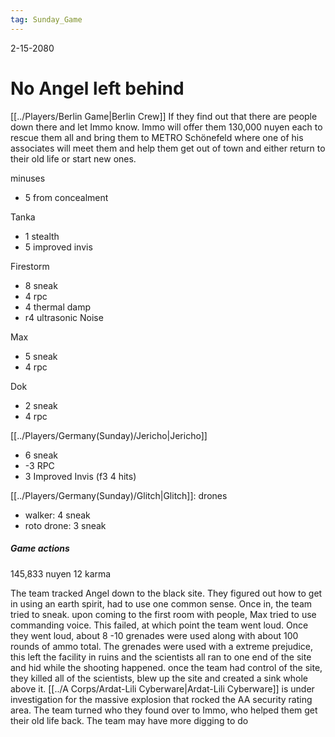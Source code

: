 ```yaml
---
tag: Sunday_Game
---
```

2-15-2080
# No Angel left behind
[[../Players/Berlin Game|Berlin Crew]]
If they find out that there are people down there and let Immo know. Immo will offer them 130,000 nuyen each to rescue them all and bring them to METRO Schönefeld where one of his associates will meet them and help them get out of town and either return to their old life or start new ones.

minuses 
- 5 from concealment

Tanka
- 1 stealth
-  5 improved invis

Firestorm
- 8 sneak
- 4 rpc
- 4 thermal damp
- r4 ultrasonic Noise

Max
- 5 sneak
- 4 rpc

Dok
- 2 sneak
- 4 rpc

[[../Players/Germany(Sunday)/Jericho|Jericho]]
- 6 sneak
- -3 RPC
- 3 Improved Invis (f3 4 hits)

[[../Players/Germany(Sunday)/Glitch|Glitch]]: drones
- walker: 4 sneak
- roto drone: 3 sneak


##### Game actions
145,833 nuyen
12 karma

The team tracked Angel down to the black site. They figured out how to get in using an earth spirit, had to use one common sense. Once in, the team tried to sneak. upon coming to the first room with people, Max tried to use commanding voice. This failed, at which point the team went loud. Once they went loud, about 8 -10 grenades were used along with about 100 rounds of ammo total. The grenades were used with a extreme prejudice, this left the facility in ruins and the scientists all ran to one end of the site and hid while the shooting happened. once the team had control of the site, they killed all of the scientists, blew up the site and created a sink whole above it. [[../A Corps/Ardat-Lili Cyberware|Ardat-Lili Cyberware]] is under investigation for the massive explosion that rocked the AA security rating area.  The team turned who they found over to Immo, who helped them get their old life back. The team may have more digging to do
